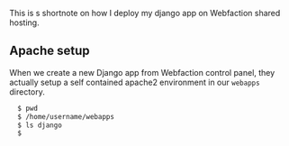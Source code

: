 This is s shortnote on how I deploy my django app on Webfaction shared hosting.

## Apache setup
When we create a new Django app from Webfaction control panel, they actually setup a self contained apache2 environment in our `webapps` directory.

```Bash session
  $ pwd
  $ /home/username/webapps
  $ ls django
  $ 
```